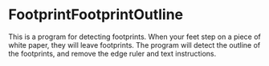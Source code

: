 # FootprintFootprintOutline
This is a program for detecting footprints. When your feet step on a piece of white paper, they will leave footprints. The program will detect the outline of the footprints, and remove the edge ruler and text instructions.
